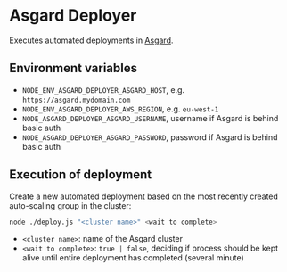 # Asgard Deployer

Executes automated deployments in [Asgard](https://github.com/Netflix/asgard).

## Environment variables

- `NODE_ENV_ASGARD_DEPLOYER_ASGARD_HOST`, e.g. `https://asgard.mydomain.com`
- `NODE_ENV_ASGARD_DEPLOYER_AWS_REGION`, e.g. `eu-west-1`
- `NODE_ASGARD_DEPLOYER_ASGARD_USERNAME`, username if Asgard is behind basic auth
- `NODE_ASGARD_DEPLOYER_ASGARD_PASSWORD`, password if Asgard is behind basic auth

## Execution of deployment

Create a new automated deployment based on the most recently created auto-scaling group in the cluster:
```sh
node ./deploy.js "<cluster name>" <wait to complete>
```
- `<cluster name>`: name of the Asgard cluster
- `<wait to complete>`: `true | false`, deciding if process should be kept alive until entire deployment has completed (several minute)
